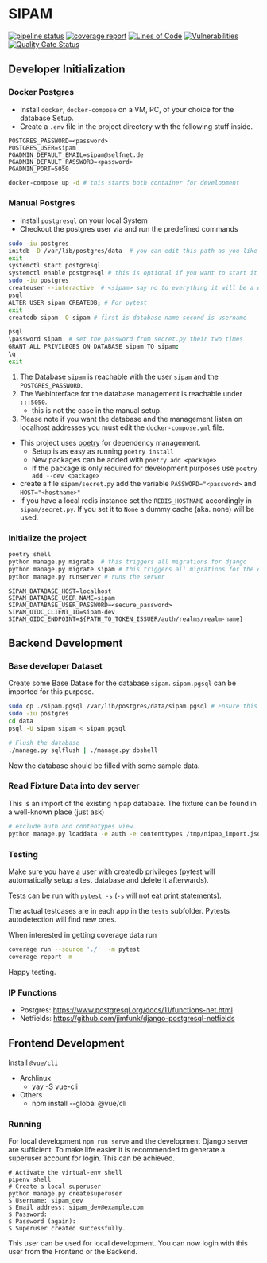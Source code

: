 # SIPAM

[![pipeline status](https://git.selfnet.de/marcelf/sipam/badges/master/pipeline.svg)](https://git.selfnet.de/marcelf/sipam/commits/master)
[![coverage report](https://git.selfnet.de/marcelf/sipam/badges/master/coverage.svg)](https://git.selfnet.de/marcelf/sipam/commits/master)
[![Lines of Code](https://sonarcloud.io/api/project_badges/measure?project=Selfnet_sipam&metric=ncloc)](https://sonarcloud.io/dashboard?id=Selfnet_sipam)
[![Vulnerabilities](https://sonarcloud.io/api/project_badges/measure?project=Selfnet_sipam&metric=vulnerabilities)](https://sonarcloud.io/dashboard?id=Selfnet_sipam)
[![Quality Gate Status](https://sonarcloud.io/api/project_badges/measure?project=Selfnet_sipam&metric=alert_status)](https://sonarcloud.io/dashboard?id=Selfnet_sipam)


## Developer Initialization

### Docker Postgres

* Install `docker`, `docker-compose` on a VM, PC, of your choice for the database Setup.
* Create a `.env` file in the project directory with the following stuff inside.

```.env
POSTGRES_PASSWORD=<password>
POSTGRES_USER=sipam
PGADMIN_DEFAULT_EMAIL=sipam@selfnet.de
PGADMIN_DEFAULT_PASSWORD=<password>
PGADMIN_PORT=5050
```

```sh
docker-compose up -d # this starts both container for development
```

### Manual Postgres

* Install `postgresql` on your local System
* Checkout the postgres user via and run the predefined commands

```bash
sudo -iu postgres
initdb -D /var/lib/postgres/data  # you can edit this path as you like (only arch)
exit
systemctl start postgresql
systemctl enable postgresql # this is optional if you want to start it on boot.
sudo -iu postgres
createuser --interactive  # <sipam> say no to everything it will be a dump database user.
psql
ALTER USER sipam CREATEDB; # For pytest
exit
createdb sipam -O sipam # first is database name second is username

psql
\password sipam  # set the password from secret.py their two times
GRANT ALL PRIVILEGES ON DATABASE sipam TO sipam;
\q
exit
```

1. The Database `sipam` is reachable with the user `sipam` and the `POSTGRES_PASSWORD`.
1. The Webinterface for the database management is reachable under `:::5050`.
    * this is not the case in the manual setup.
1. Please note if you want the database and the management listen on localhost addresses you must
edit the `docker-compose.yml` file.

* This project uses [poetry](https://python-poetry.org/) for dependency management.
  * Setup is as easy as running `poetry install`
  * New packages can be added with `poetry add <package>`
  * If the package is only required for development purposes use `poetry add --dev <package>`
* create a file `sipam/secret.py` add the variable `PASSWORD="<password>` and `HOST="<hostname>"`
* If you have a local redis instance set the `REDIS_HOSTNAME` accordingly in `sipam/secret.py`. If you set it to `None` a dummy cache (aka. none) will be used.

### Initialize the project

```bash
poetry shell
python manage.py migrate  # this triggers all migrations for django
python manage.py migrate sipam # this triggers all migrations for the database of sipam.
python manage.py runserver # runs the server
```

```.env
SIPAM_DATABASE_HOST=localhost
SIPAM_DATABASE_USER_NAME=sipam
SIPAM_DATABASE_USER_PASSWORD=<secure_password>
SIPAM_OIDC_CLIENT_ID=sipam-dev
SIPAM_OIDC_ENDPOINT=${PATH_TO_TOKEN_ISSUER/auth/realms/realm-name}
```

## Backend Development

### Base developer Dataset

Create some Base Datase for the database `sipam`. `sipam.pgsql` can be imported for this purpose.

```bash
sudo cp ./sipam.pgsql /var/lib/postgres/data/sipam.pgsql # Ensure this is the right directory on your system
sudo -iu postgres
cd data
psql -U sipam sipam < sipam.pgsql

# Flush the database
./manage.py sqlflush | ./manage.py dbshell
```

Now the database should be filled with some sample data.

### Read Fixture Data into dev server

This is an import of the existing nipap database.
The fixture can be found in a well-known place (just ask)

```bash
# exclude auth and contentypes view.
python manage.py loaddata -e auth -e contenttypes /tmp/nipap_import.json

```

### Testing

Make sure you have a user with createdb privileges (pytest will automatically setup a test database and delete it afterwards).

Tests can be run with `pytest -s` (`-s` will not eat print statements).

The actual testcases are in each app in the `tests` subfolder.
Pytests autodetection will find new ones.

When interested in getting coverage data run

```bash
coverage run --source './'  -m pytest
coverage report -m
```

Happy testing.

### IP Functions

- Postgres: https://www.postgresql.org/docs/11/functions-net.html
- Netfields: https://github.com/jimfunk/django-postgresql-netfields


## Frontend Development

Install `@vue/cli`
* Archlinux
  * yay -S vue-cli
* Others
  * npm install --global @vue/cli

### Running

For local development `npm run serve` and the development Django server are sufficient.
To make life easier it is recommended to generate a superuser account for login.
This can be achieved.

```shell
# Activate the virtual-env shell
pipenv shell
# Create a local superuser
python manage.py createsuperuser
$ Username: sipam_dev
$ Email address: sipam_dev@example.com
$ Password:
$ Password (again):
$ Superuser created successfully.
```

This user can be used for local development.
You can now login with this user from the Frontend or the Backend.
